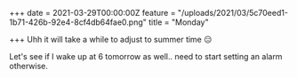 +++
date = 2021-03-29T00:00:00Z
feature = "/uploads/2021/03/5c70eed1-1b71-426b-92e4-8cf4db64fae0.png"
title = "Monday"

+++
Uhh it will take a while to adjust to summer time 😑

Let's see if I wake up at 6 tomorrow as well.. need to start setting an alarm otherwise.